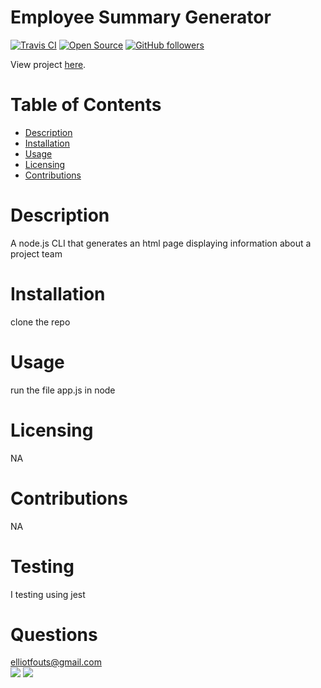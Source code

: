 
# Employee Summary Generator 
[![Travis CI](https://travis-ci.org/tterb/yt2mp3.svg?branch=master)](https://travis-ci.org/tterb/yt2mp3)
[![Open Source](https://badges.frapsoft.com/os/v1/open-source.svg?v=103)](https://opensource.org/)
[![GitHub followers](https://img.shields.io/github/followers/elliotfouts.svg?style=social&label=Follow&maxAge=2592000)](https://github.com/elliotfouts?tab=followers)

View project <a target="blank" href="NA">here</a>.

# Table of Contents 
- <a href="#description">Description</a>
- <a href="#installation">Installation</a>
- <a href="#usage">Usage</a>
- <a href="#licensing">Licensing</a>
- <a href="#contributions">Contributions</a>

# Description 

A node.js CLI that generates an html page displaying information about a project team 

# Installation 

clone the repo 

# Usage 

run the file app.js in node

# Licensing 

NA

# Contributions 

NA

# Testing 

I testing using jest 

# Questions 

elliotfouts@gmail.com
<br>
<img src="https://avatars3.githubusercontent.com/u/54832296?v=4"></img> 
![](screen-recorder.gif)  
    